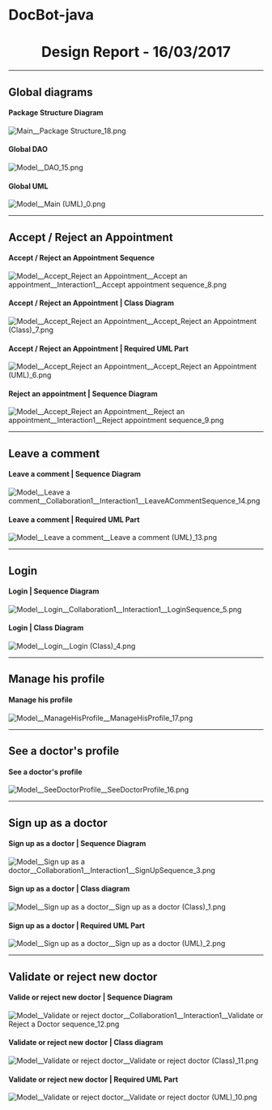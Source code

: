 # DocBot-java



>
<center><h1> Design Report - 16/03/2017 </h1></center>


----
## Global diagrams


#### Package Structure Diagram

![Main__Package Structure_18.png](<img/Main__Package Structure_18.png>)

#### Global DAO 

![Model__DAO_15.png](<img/Model__DAO_15.png>)

#### Global UML

![Model__Main (UML)_0.png](<img/Model__Main (UML)_0.png>)


----
## Accept / Reject an Appointment

#### Accept / Reject an Appointment Sequence

![Model__Accept_Reject an Appointment__Accept an appointment__Interaction1__Accept appointment sequence_8.png](<img/Model__Accept_Reject an Appointment__Accept an appointment__Interaction1__Accept appointment sequence_8.png>)


#### Accept / Reject an Appointment | Class Diagram

![Model__Accept_Reject an Appointment__Accept_Reject an Appointment (Class)_7.png](<img/Model__Accept_Reject an Appointment__Accept_Reject an Appointment (Class)_7.png>)


#### Accept / Reject an Appointment | Required UML Part

![Model__Accept_Reject an Appointment__Accept_Reject an Appointment (UML)_6.png](<img/Model__Accept_Reject an Appointment__Accept_Reject an Appointment (UML)_6.png>)


#### Reject an appointment | Sequence Diagram

![Model__Accept_Reject an Appointment__Reject an appointment__Interaction1__Reject appointment sequence_9.png](<img/Model__Accept_Reject an Appointment__Reject an appointment__Interaction1__Reject appointment sequence_9.png>)

----
## Leave a comment


#### Leave a comment | Sequence Diagram 

![Model__Leave a comment__Collaboration1__Interaction1__LeaveACommentSequence_14.png](<img/Model__Leave a comment__Collaboration1__Interaction1__LeaveACommentSequence_14.png>)


#### Leave a comment | Required UML Part

![Model__Leave a comment__Leave a comment (UML)_13.png](<img/Model__Leave a comment__Leave a comment (UML)_13.png>)



----
## Login


#### Login | Sequence Diagram

![Model__Login__Collaboration1__Interaction1__LoginSequence_5.png](<img/Model__Login__Collaboration1__Interaction1__LoginSequence_5.png>)


#### Login | Class Diagram

![Model__Login__Login (Class)_4.png](<img/Model__Login__Login (Class)_4.png>)



----
## Manage his profile


#### Manage his profile

![Model__ManageHisProfile__ManageHisProfile_17.png](<img/Model__ManageHisProfile__ManageHisProfile_17.png>)



----
## See a doctor's profile


#### See a doctor's profile

![Model__SeeDoctorProfile__SeeDoctorProfile_16.png](<img/Model__SeeDoctorProfile__SeeDoctorProfile_16.png>)


----
## Sign up as a doctor 


#### Sign up as a doctor | Sequence Diagram

![Model__Sign up as a doctor__Collaboration1__Interaction1__SignUpSequence_3.png](<img/Model__Sign up as a doctor__Collaboration1__Interaction1__SignUpSequence_3.png>)


#### Sign up as a doctor | Class diagram

![Model__Sign up as a doctor__Sign up as a doctor (Class)_1.png](<img/Model__Sign up as a doctor__Sign up as a doctor (Class)_1.png>)


#### Sign up as a doctor | Required UML Part

![Model__Sign up as a doctor__Sign up as a doctor (UML)_2.png](<img/Model__Sign up as a doctor__Sign up as a doctor (UML)_2.png>)


----
## Validate or reject new doctor


#### Valide or reject new doctor | Sequence Diagram

![Model__Validate or reject doctor__Collaboration1__Interaction1__Validate or Reject a Doctor sequence_12.png](<img/Model__Validate or reject doctor__Collaboration1__Interaction1__Validate or Reject a Doctor sequence_12.png>)


#### Validate or reject new doctor | Class diagram

![Model__Validate or reject doctor__Validate or reject doctor (Class)_11.png](<img/Model__Validate or reject doctor__Validate or reject doctor (Class)_11.png>)


#### Validate or reject new doctor | Required UML Part 

![Model__Validate or reject doctor__Validate or reject doctor (UML)_10.png](<img/Model__Validate or reject doctor__Validate or reject doctor (UML)_10.png>)

